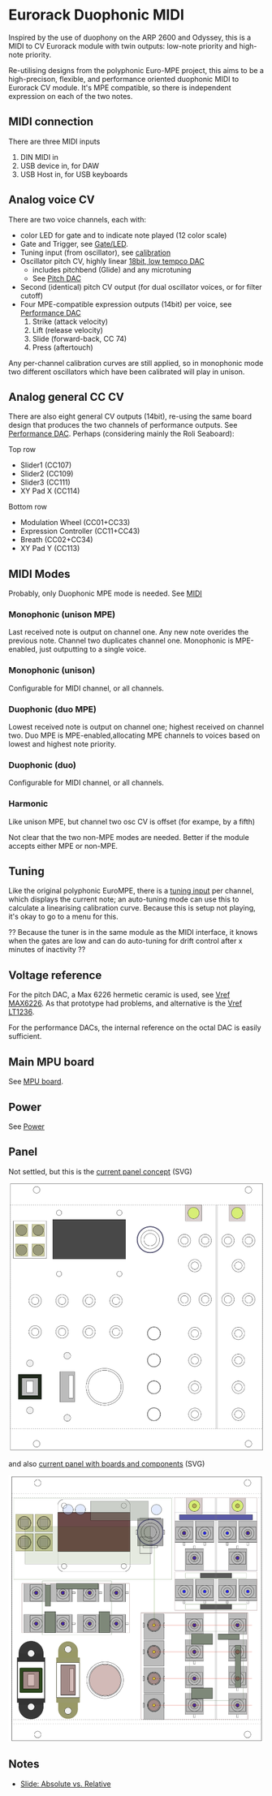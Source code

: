 # Eurorack Duophonic MIDI

Inspired by the use of duophony on the ARP 2600 and Odyssey,
this is a MIDI to CV Eurorack module
with twin outputs:
low-note priority and high-note priority.

Re-utilising designs from the polyphonic Euro-MPE project,
this aims to be a high-precison, flexible, and performance oriented
duophonic MIDI to Eurorack CV module.
It's MPE compatible, so there is independent expression on each of the two notes.

## MIDI connection

There are three MIDI inputs

1. DIN MIDI in
2. USB device in, for DAW
3. USB Host in, for USB keyboards

## Analog voice CV

There are two voice channels, each with:

- color LED for gate and to indicate note played (12 color scale)
- Gate and Trigger, see [Gate/LED](./Gate-LED.md).
- Tuning input (from oscillator), see [calibration](./calibration.md)
- Oscillator pitch CV, highly linear [18bit, low tempco DAC](./pitch-dac.md)
  - includes pitchbend (Glide) and any microtuning
  - See [Pitch DAC](./pitch-dac.md)
- Second (identical) pitch CV output (for dual oscillator voices, or for filter cutoff)
- Four MPE-compatible expression outputs (14bit) per voice, see [Performance DAC](./performance-dac.md)
    1. Strike (attack velocity)
    2. Lift (release velocity)
    3. Slide (forward-back, CC 74)
    4. Press (aftertouch)

Any per-channel calibration curves are still applied, so in monophonic mode two different oscillators which have been calibrated will play in unison.

## Analog general CC CV

There are also eight general CV outputs (14bit), re-using the same board design that produces the two channels of performance outputs. See [Performance DAC](performance-dac.md). Perhaps (considering mainly the Roli Seaboard):

Top row

- Slider1 (CC107)
- Slider2 (CC109)
- Slider3 (CC111)
- XY Pad X (CC114)

Bottom row

- Modulation Wheel (CC01+CC33)
- Expression Controller (CC11+CC43)
- Breath (CC02+CC34)
- XY Pad Y (CC113)

## MIDI Modes

Probably, only Duophonic MPE mode is needed. See [MIDI](./MIDI.md)

### Monophonic (unison MPE)

Last received note is output on channel one. Any new note overides the previous note.  Channel two duplicates channel one.
Monophonic is MPE-enabled, just outputting to a single voice.

### Monophonic (unison)

Configurable for MIDI channel, or all channels.

### Duophonic (duo MPE)

Lowest received note is output on channel one; highest received on channel two. Duo MPE is MPE-enabled,allocating MPE channels to voices based on lowest and highest note priority.

### Duophonic (duo)

Configurable for MIDI channel, or all channels.

### Harmonic

Like unison MPE, but channel two osc CV is offset (for exampe, by a fifth)

Not clear that the two non-MPE modes are needed. Better if the module accepts either MPE or non-MPE.

## Tuning

Like the original polyphonic EuroMPE, there is a [tuning input](./calibration.md) per channel, which displays the current note; an auto-tuning mode can use this to calculate a linearising calibration curve. Because this is setup not playing, it's okay to go to a menu for this.

?? Because the tuner is in the same module as the MIDI interface, it knows when the gates are low and can do auto-tuning for drift control after x minutes of inactivity ??

## Voltage reference

For the pitch DAC, a Max 6226 hermetic ceramic is used, see [Vref MAX6226](./voltage-ref-MAX6226.md). As that prototype had problems, and alternative is the [Vref LT1236](./voltage-ref-LT1236.md).

For the performance DACs, the internal reference on the octal DAC is easily sufficient.

## Main MPU board

See [MPU board](./MPU-board.md).

## Power

See [Power](./Power.md)

## Panel

Not settled, but this is the [current panel concept](./mock-channel-front-v2-bigscreen-wider.svg) (SVG)

![panel](./img/panel-front.png)

and also [current panel with boards and components](./panel-layout.svg) (SVG)

![panel](./img/panel.png)

## Notes

- [Slide: Absolute vs. Relative](https://support.roli.com/support/solutions/articles/36000025050-slide-absolute-vs-relative)
